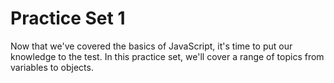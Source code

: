 # Practice Set 1
Now that we've covered the basics of JavaScript, it's time to put our knowledge to the test. In this practice set, we'll cover a range of topics from variables to objects.

